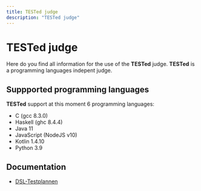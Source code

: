 ```yaml
---
title: TESTed judge
description: "TESTed judge"
---
```


# TESTed judge

Here do you find all information for the use of the **TESTed** judge.
**TESTed** is a programming languages indepent judge.

## Suppported programming languages

**TESTed** support at this moment 6 programming languages:

* C (gcc 8.3.0)
* Haskell (ghc 8.4.4)
* Java 11
* JavaScript (NodeJS v10)
* Kotlin 1.4.10
* Python 3.9

## Documentation

* [DSL-Testplannen](dsl)
